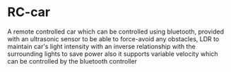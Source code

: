 # RC-car
  A remote controlled car which can be controlled using bluetooth,  provided with an ultrasonic sensor to be able to force-avoid any obstacles, LDR to maintain car's light intensity with an inverse relationship with the surrounding  lights to save power also it supports variable velocity which can be controlled by the bluetooth controller 
